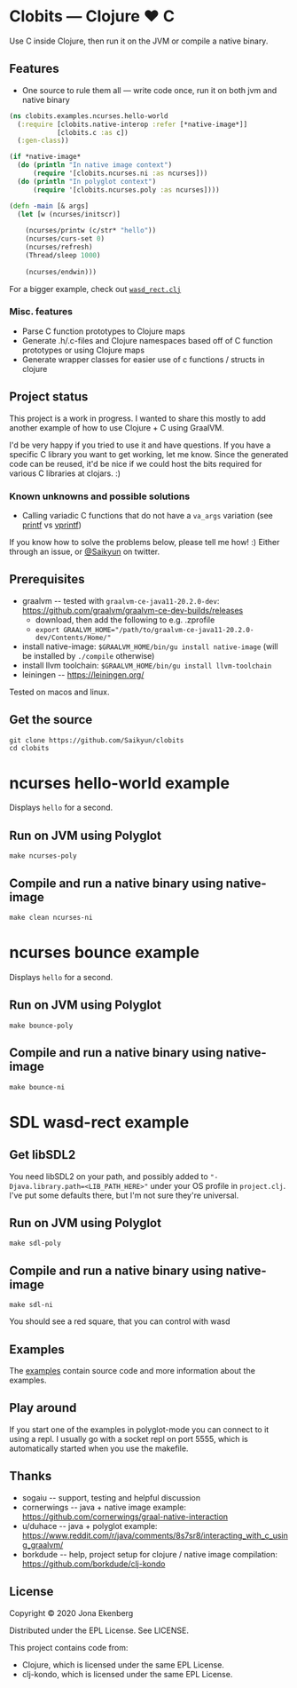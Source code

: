 # Clobits — Clojure ❤️ C

Use C inside Clojure, then run it on the JVM or compile a native binary.

## Features

- One source to rule them all — write code once, run it on both jvm and native binary

```clojure
(ns clobits.examples.ncurses.hello-world
  (:require [clobits.native-interop :refer [*native-image*]]
            [clobits.c :as c])
  (:gen-class))

(if *native-image*
  (do (println "In native image context")
      (require '[clobits.ncurses.ni :as ncurses]))
  (do (println "In polyglot context")
      (require '[clobits.ncurses.poly :as ncurses])))

(defn -main [& args]
  (let [w (ncurses/initscr)]
    
    (ncurses/printw (c/str* "hello"))
    (ncurses/curs-set 0)
    (ncurses/refresh)
    (Thread/sleep 1000)
    
    (ncurses/endwin)))
```

For a bigger example, check out [`wasd_rect.clj`](https://github.com/Saikyun/clobits/blob/master/examples/sdl/src/clobits/examples/sdl/wasd_rect.clj)

### Misc. features

- Parse C function prototypes to Clojure maps
- Generate .h/.c-files and Clojure namespaces based off of C function prototypes or using Clojure maps
- Generate wrapper classes for easier use of c functions / structs in clojure

## Project status

This project is a work in progress. I wanted to share this mostly to add another example of how to use Clojure + C using GraalVM.

I'd be very happy if you tried to use it and have questions. If you have a specific C library you want to get working, let me know. Since the generated code can be reused, it'd be nice if we could host the bits required for various C libraries at clojars. :)

### Known unknowns and possible solutions

- Calling variadic C functions that do not have a `va_args` variation (see [printf](http://www.cplusplus.com/reference/cstdio/printf/?kw=printf) vs [vprintf](http://www.cplusplus.com/reference/cstdio/vprintf/))

If you know how to solve the problems below, please tell me how! :) Either through an issue, or [@Saikyun](https://twitter.com/Saikyun) on twitter.

## Prerequisites

* graalvm -- tested with `graalvm-ce-java11-20.2.0-dev`: https://github.com/graalvm/graalvm-ce-dev-builds/releases
  * download, then add the following to e.g. .zprofile
  * `export GRAALVM_HOME="/path/to/graalvm-ce-java11-20.2.0-dev/Contents/Home/"`
* install native-image: `$GRAALVM_HOME/bin/gu install native-image` (will be installed by `./compile` otherwise)
* install llvm toolchain: `$GRAALVM_HOME/bin/gu install llvm-toolchain`
* leiningen -- https://leiningen.org/

Tested on macos and linux.

## Get the source

```
git clone https://github.com/Saikyun/clobits
cd clobits
```

# ncurses hello-world example

Displays `hello` for a second.

## Run on JVM using Polyglot

```
make ncurses-poly
```

## Compile and run a native binary using native-image

```
make clean ncurses-ni
```

# ncurses bounce example

Displays `hello` for a second.

## Run on JVM using Polyglot

```
make bounce-poly
```

## Compile and run a native binary using native-image

```
make bounce-ni
```


# SDL wasd-rect example

## Get libSDL2

You need libSDL2 on your path, and possibly added to `"-Djava.library.path=<LIB_PATH_HERE>"` under your OS profile in `project.clj`. I've put some defaults there, but I'm not sure they're universal.

## Run on JVM using Polyglot

```
make sdl-poly
```

## Compile and run a native binary using native-image

```
make sdl-ni
```

You should see a red square, that you can control with wasd

## Examples

The [examples](https://github.com/Saikyun/clobits/tree/master/examples) contain source code and more information about the examples.

## Play around

If you start one of the examples in polyglot-mode you can connect to it using a repl. I usually go with a socket repl on port 5555, which is automatically started when you use the makefile.

## Thanks

- sogaiu -- support, testing and helpful discussion
- cornerwings -- java + native image example: https://github.com/cornerwings/graal-native-interaction
- u/duhace -- java + polyglot example: https://www.reddit.com/r/java/comments/8s7sr8/interacting_with_c_using_graalvm/
- borkdude -- help, project setup for clojure / native image compilation: https://github.com/borkdude/clj-kondo

## License

Copyright © 2020 Jona Ekenberg

Distributed under the EPL License. See LICENSE.

This project contains code from:

- Clojure, which is licensed under the same EPL License.
- clj-kondo, which is licensed under the same EPL License.
